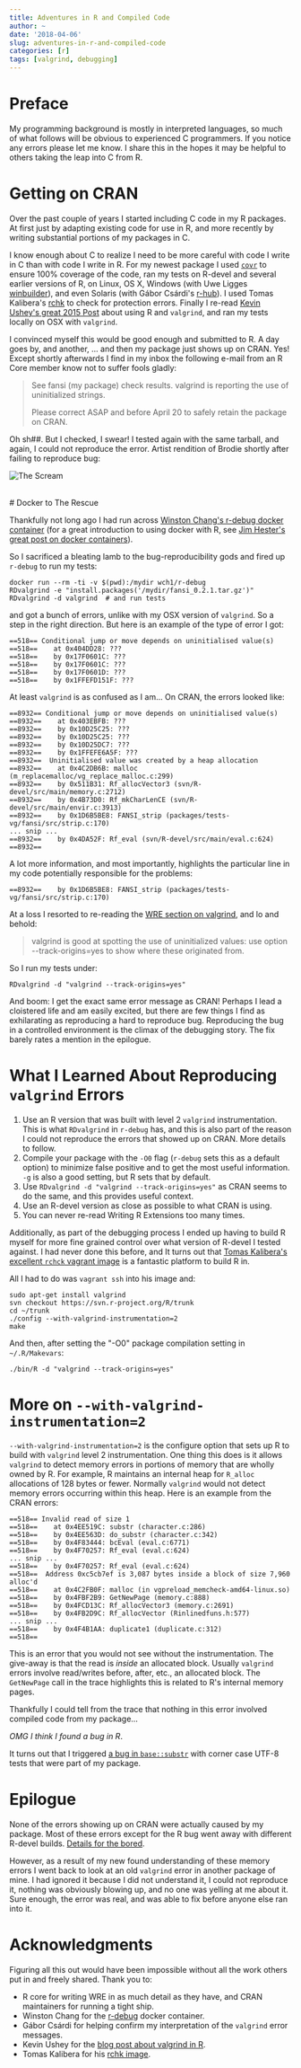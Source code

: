 ```yaml
---
title: Adventures in R and Compiled Code
author: ~
date: '2018-04-06'
slug: adventures-in-r-and-compiled-code
categories: [r]
tags: [valgrind, debugging]
---
```


# Preface

My programming background is mostly in interpreted languages, so much of what follows will be obvious to experienced C programmers.  If you notice any errors please let me know.  I share this in the hopes it may be helpful to others taking the leap into C from R.

# Getting on CRAN

Over the past couple of years I started including C code in my R packages.  At first just by adapting existing code for use in R, and more recently by writing substantial portions of my packages in C.

I know enough about C to realize I need to be more careful with code I write in C than with code I write in R.  For my newest package I used [`covr`](https://github.com/r-lib/covr) to ensure 100% coverage of the code, ran my tests on R-devel and several earlier versions of R, on Linux, OS X, Windows (with Uwe Ligges [winbuilder](https://win-builder.r-project.org/)), and even Solaris (with Gábor Csárdi's [r-hub](https://github.com/r-hub/rhub/graphs/contributors)).  I used Tomas Kalibera's [rchk][2] to check for protection errors.  Finally I re-read [Kevin Ushey's great 2015 Post][1] about using R and `valgrind`, and ran my tests locally on OSX with `valgrind`.

I convinced myself this would be good enough and submitted to R.  A day goes by, and another, ... and then my package just shows up on CRAN.  Yes!  Except shortly afterwards I find in my inbox the following e-mail from an R Core member know not to suffer fools gladly:

> See fansi (my package) check results. valgrind is reporting the use of uninitialized strings.
>
> Please correct ASAP and before April 20 to safely retain the package on CRAN.

Oh sh##.  But I checked, I swear! I tested again with the same tarball, and again, I could not reproduce the error.  Artist rendition of Brodie shortly after failing to reproduce bug:

![The Scream](https://upload.wikimedia.org/wikipedia/commons/thumb/f/f4/The_Scream.jpg/377px-The_Scream.jpg)

<br />
# Docker to The Rescue

Thankfully not long ago I had run across [Winston Chang's r-debug docker container][3] (for a great introduction to using docker with R, see [Jim Hester's great post on docker containers](http://www.jimhester.com/2017/10/13/docker/)). 

So I sacrificed a bleating lamb to the bug-reproducibility gods and fired up `r-debug` to run my tests:

```
docker run --rm -ti -v $(pwd):/mydir wch1/r-debug
RDvalgrind -e "install.packages('/mydir/fansi_0.2.1.tar.gz')"
RDvalgrind -d valgrind  # and run tests
```

and got a bunch of errors, unlike with my OSX version of `valgrind`.  So a step in the right direction.  But here is an example of the type of error I got:

```
==518== Conditional jump or move depends on uninitialised value(s)
==518==    at 0x404DD28: ???
==518==    by 0x17F0601C: ???
==518==    by 0x17F0601C: ???
==518==    by 0x17F0601D: ???
==518==    by 0x1FFEFD151F: ???
```

At least `valgrind` is as confused as I am...  On CRAN, the errors looked like:

```
==8932== Conditional jump or move depends on uninitialised value(s)
==8932==    at 0x403EBFB: ???
==8932==    by 0x10D25C25: ???
==8932==    by 0x10D25C25: ???
==8932==    by 0x10D25DC7: ???
==8932==    by 0x1FFEFE6A5F: ???
==8932==  Uninitialised value was created by a heap allocation
==8932==    at 0x4C2DB6B: malloc (m_replacemalloc/vg_replace_malloc.c:299)
==8932==    by 0x511B31: Rf_allocVector3 (svn/R-devel/src/main/memory.c:2712)
==8932==    by 0x4B73D0: Rf_mkCharLenCE (svn/R-devel/src/main/envir.c:3913)
==8932==    by 0x1D6B5BE8: FANSI_strip (packages/tests-vg/fansi/src/strip.c:170)
... snip ...
==8932==    by 0x4DA52F: Rf_eval (svn/R-devel/src/main/eval.c:624)
==8932==
```

A lot more information, and most importantly, highlights the particular line in my code potentially responsible for the problems:
```
==8932==    by 0x1D6B5BE8: FANSI_strip (packages/tests-vg/fansi/src/strip.c:170)
```
At a loss I resorted to re-reading the [WRE section on valgrind](https://cran.r-project.org/doc/manuals/r-release/R-exts.html#Using-valgrind), and lo and behold:

> valgrind is good at spotting the use of uninitialized values: use option --track-origins=yes to show where these originated from.

So I run my tests under:

```
RDvalgrind -d "valgrind --track-origins=yes"
```

And boom: I get the exact same error message as CRAN!  Perhaps I lead a cloistered life and am easily excited, but there are few things I find as exhilarating as reproducing a hard to reproduce bug.  Reproducing the bug in a controlled environment is the climax of the debugging story.  The fix barely rates a mention in the epilogue.

# What I Learned About Reproducing `valgrind` Errors

1. Use an R version that was built with level 2 `valgrind` instrumentation.  This is what `RDvalgrind` in `r-debug` has, and this is also part of the reason I could not reproduce the errors that showed up on CRAN.  More details to follow.
2. Compile your package with the `-O0` flag (`r-debug` sets this as a default option) to minimize false positive and to get the most useful information.  `-g` is also a good setting, but R sets that by default.
3. Use `RDvalgrind -d "valgrind --track-origins=yes"` as CRAN seems to do the same, and this provides useful context.
4. Use an R-devel version as close as possible to what CRAN is using.
5. You can never re-read Writing R Extensions too many times.

Additionally, as part of the debugging process I ended up having to build R myself for more fine grained control over what version of R-devel I tested against.  I had never done this before, and It turns out that [Tomas Kalibera's excellent `rchck` vagrant image](https://github.com/kalibera/rchk) is a fantastic platform to build R in.

All I had to do was `vagrant ssh` into his image and:

```
sudo apt-get install valgrind
svn checkout https://svn.r-project.org/R/trunk
cd ~/trunk
./config --with-valgrind-instrumentation=2
make
```

And then, after setting the "-O0" package compilation setting in `~/.R/Makevars`:

```
./bin/R -d "valgrind --track-origins=yes"
```

# More on `--with-valgrind-instrumentation=2`

`--with-valgrind-instrumentation=2` is the configure option that sets up R to build with `valgrind` level 2 instrumentation.  One thing this does is it allows `valgrind` to detect memory errors in portions of memory that are wholly owned by R.  For example, R maintains an internal heap for `R_alloc` allocations of 128 bytes or fewer.  Normally `valgrind` would not detect memory errors occurring within this heap.  Here is an example from the CRAN errors:

```
==518== Invalid read of size 1
==518==    at 0x4EE519C: substr (character.c:286)
==518==    by 0x4EE563D: do_substr (character.c:342)
==518==    by 0x4F83444: bcEval (eval.c:6771)
==518==    by 0x4F70257: Rf_eval (eval.c:624)
... snip ...
==518==    by 0x4F70257: Rf_eval (eval.c:624)
==518==  Address 0xc5cb7ef is 3,087 bytes inside a block of size 7,960 alloc'd
==518==    at 0x4C2FB0F: malloc (in vgpreload_memcheck-amd64-linux.so)
==518==    by 0x4FBF2B9: GetNewPage (memory.c:888)
==518==    by 0x4FCD13C: Rf_allocVector3 (memory.c:2691)
==518==    by 0x4FB2D9C: Rf_allocVector (Rinlinedfuns.h:577)
... snip ...
==518==    by 0x4F4B1AA: duplicate1 (duplicate.c:312)
==518==
```

This is an error that you would not see without the instrumentation.  The give-away is that the read is *inside* an allocated block.  Usually `valgrind` errors involve read/writes before, after, etc., an allocated block.  The `GetNewPage` call in the trace highlights this is related to R's internal memory pages.

Thankfully I could tell from the trace that nothing in this error involved compiled code from my package...  

_OMG I think I found a bug in R_.

It turns out that I triggered [a bug in `base::substr`](https://stat.ethz.ch/pipermail/r-devel/2018-March/075774.html) with corner case UTF-8 tests that were part of my package.

# Epilogue

None of the errors showing up on CRAN were actually caused by my package.  Most of these errors except for the R bug went away with different R-devel builds.  [Details for the bored](https://gist.github.com/brodieG/d364807792883c6a15006fec8d307def).

However, as a result of my new found understanding of these memory errors I went back to look at an old `valgrind` error in another package of mine.  I had ignored it because I did not understand it, I could not reproduce it, nothing was obviously blowing up, and no one was yelling at me about it.  Sure enough, the error was real, and was able to fix before anyone else ran into it.

# Acknowledgments

Figuring all this out would have been impossible without all the work others put in and freely shared.  Thank you to:

* R core for writing WRE in as much detail as they have, and CRAN maintainers for running a tight ship.
* Winston Chang for the [r-debug][3] docker container.
* Gábor Csárdi for helping confirm my interpretation of the `valgrind` error messages.
* Kevin Ushey for the [blog post about valgrind in R][1].
* Tomas Kalibera for his [rchk image][2].


[1]: https://kevinushey.github.io/blog/2015/04/05/debugging-with-valgrind/
[2]: https://github.com/kalibera/rchk
[3]: https://github.com/wch/r-debug

